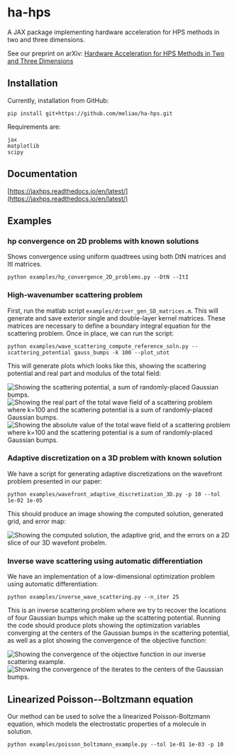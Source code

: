 # ha-hps
A JAX package implementing hardware acceleration for HPS methods in two and three dimensions.

See our preprint on arXiv: [Hardware Acceleration for HPS Methods in Two and Three Dimensions](https://arxiv.org/abs/2503.17535)

## Installation

Currently, installation from GitHub: 

```
pip install git+https://github.com/meliao/ha-hps.git
```

Requirements are:
```
jax
matplotlib
scipy
```

## Documentation

[https://jaxhps.readthedocs.io/en/latest/](https://jaxhps.readthedocs.io/en/latest/)

## Examples


### hp convergence on 2D problems with known solutions

Shows convergence using uniform quadtrees using both DtN matrices and ItI matrices.
```
python examples/hp_convergence_2D_problems.py --DtN --ItI
```

### High-wavenumber scattering problem

First, run the matlab script `examples/driver_gen_SD_matrices.m`. This will generate and save exterior single and double-layer kernel matrices. These matrices are necessary to define a boundary integral equation for the scattering problem.
Once in place, we can run the script:
```
python examples/wave_scattering_compute_reference_soln.py --scattering_potential gauss_bumps -k 100 --plot_utot
```
This will generate plots which looks like this, showing the scattering potential and real part and modulus of the total field: 

![Showing the scattering potential, a sum of randomly-placed Gaussian bumps.](.github/assets/k_100_gauss_bumps_q.svg)
![Showing the real part of the total wave field of a scattering problem where k=100 and the scattering potential is a sum of randomly-placed Gaussian bumps.](.github/assets/k_100_gauss_bumps_utot_ground_truth_real.svg)
![Showing the absolute value of the total wave field of a scattering problem where k=100 and the scattering potential is a sum of randomly-placed Gaussian bumps.](.github/assets/k_100_gauss_bumps_utot_ground_truth_abs.svg)


### Adaptive discretization on a 3D problem with known solution

We have a script for generating adaptive discretizations on the wavefront problem presented in our paper:

```
python examples/wavefront_adaptive_discretization_3D.py -p 10 --tol 1e-02 1e-05
```

This should produce an image showing the computed solution, generated grid, and error map:

![Showing the computed solution, the adaptive grid, and the errors on a 2D slice of our 3D wavefont probelm.](.github/assets/wavefront_soln_tol_1e-05.svg)


### Inverse wave scattering using automatic differentiation

We have an implementation of a low-dimensional optimization problem using automatic differentiation:

```
python examples/inverse_wave_scattering.py --n_iter 25
```

This is an inverse scattering problem where we try to recover the locations of four Gaussian bumps which make up the scattering potential. Running the code should produce plots showing the optimization variables converging at the centers of the Gaussian bumps in the scattering potential, as well as a plot showing the convergence of the objective function:

![Showing the convergence of the objective function in our inverse scattering example.](.github/assets/inverse_scattering_residuals.svg)
![Showing the convergence of the iterates to the centers of the Gaussian bumps.](.github/assets/inverse_scattering_iterates.svg)

## Linearized Poisson--Boltzmann equation

Our method can be used to solve the a linearized Poisson-Boltzmann equation, which models the electrostatic properties of a molecule in solution. 

```
python examples/poisson_boltzmann_example.py --tol 1e-01 1e-03 -p 10 
```
